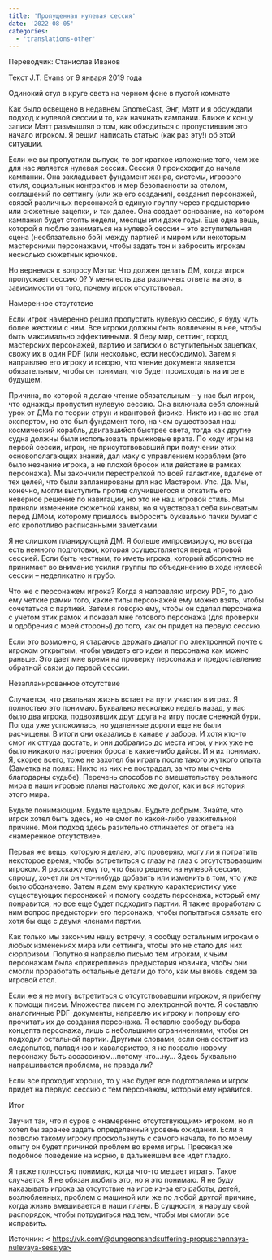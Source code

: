```yaml
---
title: 'Пропущенная нулевая сессия'
date: '2022-08-05'
categories:
  - 'translations-other'
---
```


Переводчик: Станислав Иванов

Текст J.T. Evans от 9 января 2019 года

Одинокий стул в круге света на черном фоне в пустой комнате

Как было освещено в недавнем GnomeCast, Энг, Мэтт и я обсуждали подход к нулевой сессии и то, как начинать кампании. Ближе к концу записи Мэтт размышлял о том, как обходиться с пропустившим это начало игроком. Я решил написать статью (как раз эту!) об этой ситуации.

Если же вы пропустили выпуск, то вот краткое изложение того, чем же для нас является нулевая сессия. Сессия 0 происходит до начала кампании. Она закладывает фундамент жанра, системы, игрового стиля, социальных контрактов и мер безопасности за столом, соглашений по сеттингу (или же его создания), создания персонажей, связей различных персонажей в единую группу через предысторию или сюжетные зацепки, и так далее. Она создает основание, на котором кампания будет стоять недели, месяцы или даже годы. Еще одна вещь, которой я люблю заниматься на нулевой сессии – это вступительная сцена (необязательно бой) между партией и миром или некоторым мастерскими персонажами, чтобы задать тон и забросить игрокам несколько сюжетных крючков.

Но вернемся к вопросу Мэтта: Что должен делать ДМ, когда игрок пропускает сессию 0? У меня есть два различных ответа на это, в зависимости от того, почему игрок отсутствовал.

Намеренное отсутствие

Если игрок намеренно решил пропустить нулевую сессию, я буду чуть более жестким с ним. Все игроки должны быть вовлечены в нее, чтобы быть максимально эффективными. Я беру мир, сеттинг, город, мастерских персонажей, партию и записки о вступительных зацепках, свожу их в один PDF (или несколько, если необходимо). Затем я направляю его игроку и говорю, что чтение документа является обязательным, чтобы он понимал, что будет происходить на игре в будущем.

Причина, по которой я делаю чтение обязательным – у нас был игрок, что однажды пропустил нулевую сессию. Она включала себя сложный урок от ДМа по теории струн и квантовой физике. Никто из нас не стал экспертом, но это был фундамент того, на чем существовал наш космический корабль, двигавшийся быстрее света, тогда как другие судна должны были использовать прыжковые врата. По ходу игры на первой сессии, игрок, не присутствовавший при получении этих основополагающих знаний, дал маху с управлением кораблем (это было незнание игрока, а не плохой бросок или действие в рамках персонажа). Мы закончили перестрелкой по всей галактике, вдалеке от тех целей, что были запланированы для нас Мастером. Упс. Да. Мы, конечно, могли выступить против случившегося и откатить его неверное решение по навигации, но это не наш игровой стиль. Мы приняли изменение сюжетной канвы, но я чувствовал себя виноватым перед ДМом, которому пришлось выбросить буквально пачки бумаг с его кропотливо расписанными заметками.

Я не слишком планирующий ДМ. Я больше импровизирую, но всегда есть немного подготовки, которая осуществляется перед игровой сессией. Если быть честным, то иметь игрока, который абсолютно не принимает во внимание усилия группы по объединению в ходе нулевой сессии – неделикатно и грубо.

Что же с персонажем игрока? Когда я направляю игроку PDF, то даю ему четкие рамки того, какие типы персонажей ему можно взять, чтобы сочетаться с партией. Затем я говорю ему, чтобы он сделал персонажа с учетом этих рамок и показал мне готового персонажа (для проверки и одобрения с моей стороны) до того, как он придет на первую сессию.

Если это возможно, я стараюсь держать диалог по электронной почте с игроком открытым, чтобы увидеть его идеи и персонажа как можно раньше. Это дает мне время на проверку персонажа и предоставление обратной связи до первой сессии.

Незапланированное отсутствие

Случается, что реальная жизнь встает на пути участия в играх. Я полностью это понимаю. Буквально несколько недель назад, у нас было два игрока, подвозивших друг друга на игру после снежной бури. Погода уже успокоилась, но удаленные дороги еще не были расчищены. В итоги они оказались в канаве у забора. И хотя кто-то смог их оттуда достать, и они добрались до места игры, у них уже не было никакого настроения бросать какие-либо дайсы. И я их понимаю. Я, скорее всего, тоже не захотел бы играть после такого жуткого опыта (Заметка на полях: Никто из них не пострадал, за что мы очень благодарны судьбе). Перечень способов по вмешательству реального мира в наши игровые планы настолько же долог, как и вся история этого мира.

Будьте понимающим. Будьте щедрым. Будьте добрым. Знайте, что игрок хотел быть здесь, но не смог по какой-либо уважительной причине. Мой подход здесь разительно отличается от ответа на «намеренное отсутствие».

Первая же вещь, которую я делаю, это проверяю, могу ли я потратить некоторое время, чтобы встретиться с глазу на глаз с отсутствовавшим игроком. Я расскажу ему то, что было решено на нулевой сессии, спрошу, хочет ли он что-нибудь добавить или изменить в том, что уже было обозначено. Затем я дам ему краткую характеристику уже существующих персонажей и помогу создать персонажа, который ему понравится, но все еще будет подходить партии. Я также проработаю с ним вопрос предыстории его персонажа, чтобы попытаться связать его хотя бы еще с двумя членами партии.

Как только мы закончим нашу встречу, я сообщу остальным игрокам о любых изменениях мира или сеттинга, чтобы это не стало для них сюрпризом. Попутно я направлю письмо тем игрокам, к чьим персонажам была «прикреплена» предыстория новичка, чтобы они смогли проработать остальные детали до того, как мы вновь сядем за игровой стол.

Если же я не могу встретиться с отсутствовавшим игроком, я прибегну к помощи писем. Множества писем по электронной почте. Я составлю аналогичные PDF-документы, направлю их игроку и попрошу его прочитать их до создания персонажа. Я оставлю свободу выбора концепта персонажа, лишь с небольшими ограничениями, чтобы он подходил остальной партии. Другими словами, если она состоит из следопытов, паладинов и кавалеристов, я не позволю новому персонажу быть ассассином…потому что…ну… Здесь буквально напрашивается проблема, не правда ли?

Если все проходит хорошо, то у нас будет все подготовлено и игрок придет на первую сессию с тем персонажем, который ему нравится.

Итог

Звучит так, что я суров с «намеренно отсутствующим» игроком, но я хотел бы заранее задать определенный уровень ожиданий. Если я позволю такому игроку проскользнуть с самого начала, то по моему опыту он будет причиной проблем во время игры. Пресекая же подобное поведение на корню, в дальнейшем все идет гладко.

Я также полностью понимаю, когда что-то мешает играть. Такое случается. Я не обязан любить это, но я это понимаю. Я не буду наказывать игрока за отсутствие на игре из-за его работы, детей, возлюбленных, проблем с машиной или же по любой другой причине, когда жизнь вмешивается в наши планы. В сущности, я нарушу свой распорядок, чтобы потрудиться над тем, чтобы мы смогли все исправить.

Источник: < https://vk.com/@dungeonsandsuffering-propuschennaya-nulevaya-sessiya>
